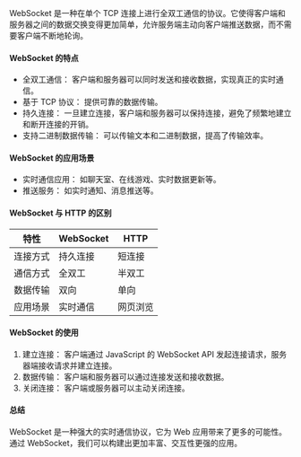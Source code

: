 WebSocket 是一种在单个 TCP 连接上进行全双工通信的协议。它使得客户端和服务器之间的数据交换变得更加简单，允许服务端主动向客户端推送数据，而不需要客户端不断地轮询。

#### WebSocket 的特点

- 全双工通信： 客户端和服务器可以同时发送和接收数据，实现真正的实时通信。
- 基于 TCP 协议： 提供可靠的数据传输。
- 持久连接： 一旦建立连接，客户端和服务器可以保持连接，避免了频繁地建立和断开连接的开销。
- 支持二进制数据传输： 可以传输文本和二进制数据，提高了传输效率。

#### WebSocket 的应用场景

- 实时通信应用： 如聊天室、在线游戏、实时数据更新等。
- 推送服务： 如实时通知、消息推送等。

#### WebSocket 与 HTTP 的区别

| 特性     | WebSocket | HTTP     |
| -------- | --------- | -------- |
| 连接方式 | 持久连接  | 短连接   |
| 通信方式 | 全双工    | 半双工   |
| 数据传输 | 双向      | 单向     |
| 应用场景 | 实时通信  | 网页浏览 |

#### WebSocket 的使用

1. 建立连接： 客户端通过 JavaScript 的 WebSocket API 发起连接请求，服务器端接收请求并建立连接。
2. 数据传输： 客户端和服务器可以通过连接发送和接收数据。
3. 关闭连接： 客户端或服务器可以主动关闭连接。

#### 总结

WebSocket 是一种强大的实时通信协议，它为 Web 应用带来了更多的可能性。通过 WebSocket，我们可以构建出更加丰富、交互性更强的应用。
